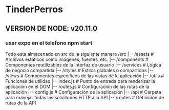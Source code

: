 # TinderPerros


## VERSION DE NODE: v20.11.0

### usar expo en el telefono npm start

Todo esta almacenado en src de la siguiente manera 
/src 
|-- /assets # Archivos estáticos como imágenes, fuentes, etc. 
|-- /components # Componentes reutilizables de la interfaz de usuario 
|-- /services # Lógica de negocio compartida 
|-- /styles # Estilos globales o compartidos 
|-- /views # Componentes específicos de las vistas de la aplicación 
|-- /utils # Funciones de utilidad 
|-- index.js # Punto de entrada para renderizar la aplicación en el DOM 
|-- routes.js # Configuración de las rutas de la aplicación 
|-- config.js # Configuración de la aplicación 
|-- /api # Carpeta para manejar todas las solicitudes HTTP a la API 
|-- /routes # Definición de rutas de la API
